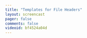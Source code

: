 ```yaml
---
title: "Templates for File Headers"
layout: screencast 
pager: false
comments: false
videoid: bf4524a04d
---
```

